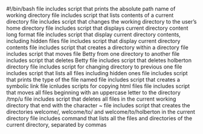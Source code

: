 #!/bin/bash
file includes script that prints the absolute path name of working directory
file includes script that lists contents of a current directory
file includes script that changes the working directory to the user’s home directory
file includes script that displays current directory content long format
file includes script that display current directory contents, including hidden files
file includes script that display current directory contents
file includes script that creates a directory within a directory
file includes script that moves file Betty from one directory to another
file includes script that deletes Betty
file includes script that deletes holberton directory
file includes script for changing directory to previous one
file includes script that lists all files including hidden ones
file includes script that prints the type of the file named
file includes script that creates a symbolic link
file icnludes scripts for copying html files
file includes script that moves all files beginning with an uppercase letter to the directory /tmp/u
file includes script that deletes all files in the current working directory that end with the character ~
file includes script that creates the directories welcome/, welcome/to/ and welcome/to/holberton in the current directory
file includes command that lists all the files and directories of the current directory, separated by commas
